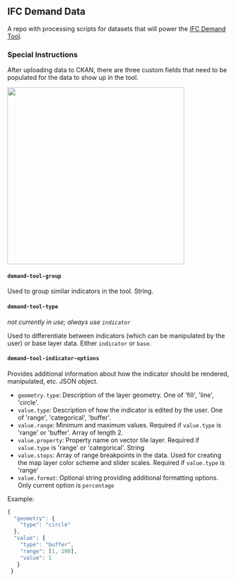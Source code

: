 ## IFC Demand Data
A repo with processing scripts for datasets that will power the [IFC Demand Tool](https://github.com/developmentseed/ifc-demand-tool).

### Special Instructions

After uploading data to CKAN, there are three custom fields that need to be populated for the data to show up in the tool.

<img src="custom-fields.png" width="400"/>

#### `demand-tool-group`

Used to group similar indicators in the tool. String.

#### `demand-tool-type`

*not currently in use; always use `indicator`*

Used to differentiate between indicators (which can be manipulated by the user) or base layer data. Either `indicator` or `base`.

#### `demand-tool-indicator-options`

Provides additional information about how the indicator should be rendered, manipulated, etc. JSON object.

- `geometry.type`: Description of the layer geometry. One of 'fill', 'line', 'circle'.
- `value.type`: Description of how the indicator is edited by the user. One of 'range', 'categorical', 'buffer'.
- `value.range`: Minimum and maximum values. Required if `value.type` is 'range' or 'buffer'. Array of length 2.
- `value.property`: Property name on vector tile layer. Required if `value.type` is 'range' or 'categorical'. String
- `value.stops`: Array of range breakpoints in the data. Used for creating the map layer color scheme and slider scales. Required if `value.type` is 'range'
- `value.format`: Optional string providing additional formatting options. Only current option is `percentage`

Example:

```js
{
  "geometry": {
    "type": "circle"
  },
  "value": {
    "type": "buffer",
    "range": [1, 100],
    "value": 1
   }
 }
